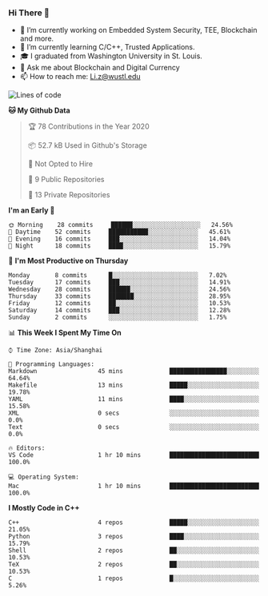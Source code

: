 ### Hi There 👋

<!--
**G0o9leA1/G0o9leA1** is a ✨ _special_ ✨ repository because its `README.md` (this file) appears on your GitHub profile.

Here are some ideas to get you started:
-->
- 🔭 I’m currently working on Embedded System Security, TEE, Blockchain and more.
- 🌱 I’m currently learning C/C++, Trusted Applications.
- 🎓 I graduated from Washington University in St. Louis.
- 💬 Ask me about Blockchain and Digital Currency
- 📫 How to reach me: Li.z@wustl.edu

<!--START_SECTION:waka-->
![Lines of code](https://img.shields.io/badge/From%20Hello%20World%20I%27ve%20Written-114550%20lines%20of%20code-blue)

**🐱 My Github Data** 

> 🏆 78 Contributions in the Year 2020
 > 
> 📦 52.7 kB Used in Github's Storage 
 > 
> 🚫 Not Opted to Hire
 > 
> 📜 9 Public Repositories
 > 
> 🔑 13 Private Repositories 

**I'm an Early 🐤** 

```text
🌞 Morning    28 commits     ██████░░░░░░░░░░░░░░░░░░░   24.56% 
🌆 Daytime    52 commits     ███████████░░░░░░░░░░░░░░   45.61% 
🌃 Evening    16 commits     ███░░░░░░░░░░░░░░░░░░░░░░   14.04% 
🌙 Night      18 commits     ████░░░░░░░░░░░░░░░░░░░░░   15.79%

```
📅 **I'm Most Productive on Thursday** 

```text
Monday       8 commits      █░░░░░░░░░░░░░░░░░░░░░░░░   7.02% 
Tuesday      17 commits     ███░░░░░░░░░░░░░░░░░░░░░░   14.91% 
Wednesday    28 commits     ██████░░░░░░░░░░░░░░░░░░░   24.56% 
Thursday     33 commits     ███████░░░░░░░░░░░░░░░░░░   28.95% 
Friday       12 commits     ██░░░░░░░░░░░░░░░░░░░░░░░   10.53% 
Saturday     14 commits     ███░░░░░░░░░░░░░░░░░░░░░░   12.28% 
Sunday       2 commits      ░░░░░░░░░░░░░░░░░░░░░░░░░   1.75%

```


📊 **This Week I Spent My Time On** 

```text
⌚︎ Time Zone: Asia/Shanghai

💬 Programming Languages: 
Markdown                 45 mins             ████████████████░░░░░░░░░   64.64% 
Makefile                 13 mins             █████░░░░░░░░░░░░░░░░░░░░   19.78% 
YAML                     11 mins             ████░░░░░░░░░░░░░░░░░░░░░   15.58% 
XML                      0 secs              ░░░░░░░░░░░░░░░░░░░░░░░░░   0.0% 
Text                     0 secs              ░░░░░░░░░░░░░░░░░░░░░░░░░   0.0%

🔥 Editors: 
VS Code                  1 hr 10 mins        █████████████████████████   100.0%

💻 Operating System: 
Mac                      1 hr 10 mins        █████████████████████████   100.0%

```

**I Mostly Code in C++** 

```text
C++                      4 repos             █████░░░░░░░░░░░░░░░░░░░░   21.05% 
Python                   3 repos             ████░░░░░░░░░░░░░░░░░░░░░   15.79% 
Shell                    2 repos             ██░░░░░░░░░░░░░░░░░░░░░░░   10.53% 
TeX                      2 repos             ██░░░░░░░░░░░░░░░░░░░░░░░   10.53% 
C                        1 repos             █░░░░░░░░░░░░░░░░░░░░░░░░   5.26%

```



<!--END_SECTION:waka-->
